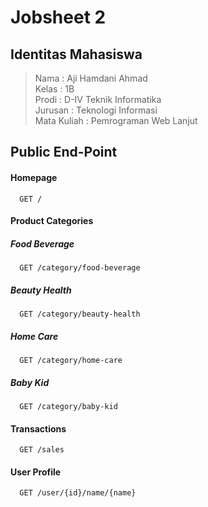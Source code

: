 # Jobsheet 2

## Identitas Mahasiswa

> Nama : Aji Hamdani Ahmad <br/>
> Kelas : 1B <br/>
> Prodi : D-IV Teknik Informatika <br/>
> Jurusan : Teknologi Informasi <br/>
> Mata Kuliah : Pemrograman Web Lanjut <br/>

## Public End-Point

#### Homepage

```http
  GET /
```

#### Product Categories

##### Food Beverage

```http
  GET /category/food-beverage
```

##### Beauty Health

```http
  GET /category/beauty-health
```

##### Home Care

```http
  GET /category/home-care
```

##### Baby Kid

```http
  GET /category/baby-kid
```

#### Transactions

```http
  GET /sales
```

#### User Profile

```http
  GET /user/{id}/name/{name}
```
